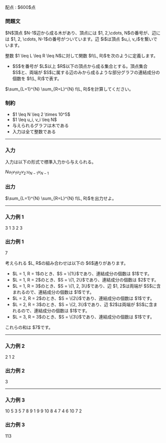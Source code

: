 
<div>

<span>

<span>

<p>
配点 : $600$点
</p>

<div>

<section>

### **問題文**

<p>
$N$頂点 $N-1$辺から成る木があり、頂点には $1, 2,\cdots, N$の番号が、辺には $1, 2, \cdots, N-1$の番号がついています。辺 $i$は頂点 $u_i, v_i$を繋いでいます。
</p>

<p>
整数 $1 \leq L \leq R \leq N$に対して関数 $f(L, R)$を次のように定義します。
</p>

<ul>

<li>
$S$を番号が $L$以上 $R$以下の頂点から成る集合とする。頂点集合 $S$と、両端が $S$に属する辺のみから成るような部分グラフの連結成分の個数を $f(L, R)$で表す。
</li>

</ul>

<p>
$\sum_{L=1}^{N} \sum_{R=L}^{N} f(L, R)$を計算してください。
</p>

</section>

</div>

<div>

<section>

### **制約**

<ul>

<li>
$1 \leq N \leq 2 \times 10^5$
</li>

<li>
$1 \leq u_i, v_i \leq N$
</li>

<li>
与えられるグラフは木である
</li>

<li>
入力は全て整数である
</li>

</ul>

</section>

</div>

---

<div>

<div>

<section>

### **入力**

<p>
入力は以下の形式で標準入力から与えられる。
</p>

<div>

$N$$u_1$$v_1$$u_2$$v_2$$:$$u_{N-1}$$v_{N-1}$
</div>

</section>

</div>

<div>

<section>

### **出力**

<p>
$\sum_{L=1}^{N} \sum_{R=L}^{N} f(L, R)$を出力せよ。
</p>

</section>

</div>

</div>

---

<div>

<section>

### **入力例 1**

<div>

3
1 3
2 3

</div>

</section>

</div>

<div>

<section>

### **出力例 1**

<div>

7

</div>

<p>
考えられる $L, R$の組み合わせは以下の $6$通りがあります。
</p>

<ul>

<li>
$L = 1, R = 1$のとき、$S = \{1\}$であり、連結成分の個数は $1$です。
</li>

<li>
$L = 1, R = 2$のとき、$S = \{1, 2\}$であり、連結成分の個数は $2$です。
</li>

<li>
$L = 1, R = 3$のとき、$S = \{1, 2, 3\}$であり、辺 $1, 2$は両端が $S$に含まれるので、連結成分の個数は $1$です。
</li>

<li>
$L = 2, R = 2$のとき、$S = \{2\}$であり、連結成分の個数は $1$です。
</li>

<li>
$L = 2, R = 3$のとき、$S = \{2, 3\}$であり、辺 $2$は両端が $S$に含まれるので、連結成分の個数は $1$です。
</li>

<li>
$L = 3, R = 3$のとき、$S = \{3\}$であり、連結成分の個数は $1$です。
</li>

</ul>

<p>
これらの和は $7$です。
</p>

</section>

</div>

---

<div>

<section>

### **入力例 2**

<div>

2
1 2

</div>

</section>

</div>

<div>

<section>

### **出力例 2**

<div>

3

</div>

</section>

</div>

---

<div>

<section>

### **入力例 3**

<div>

10
5 3
5 7
8 9
1 9
9 10
8 4
7 4
6 10
7 2

</div>

</section>

</div>

<div>

<section>

### **出力例 3**

<div>

113

</div>

</section>

</div>

</span>

</span>

</div>
